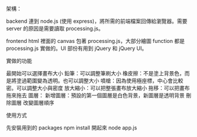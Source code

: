 架構：

  backend
  連到 node.js (使用 express)，將所需的前端檔案回傳給瀏覽器。需要 server 的原因是需要讀取 processing.js。

  frontend
  html 裡面的 canvas 包著 processing.js，大部分繪圖 function 都是 processing.js 實做的。UI 部份有用到 jQuery 和 jQuery UI。

實做的功能

  最開始可以選擇畫布大小
  鉛筆：可以調整筆刷大小
  橡皮擦：不是塗上背景色，而是將塗過範圍變為透明。也可以調整大小
  噴槍：因為使用極座標，中心會比較密。可以調整大小與密度
  放大縮小：可以把整張畫布放大縮小
  拖移：可以把畫布拖來拖去
  圖層：
    新增圖層：預設的第一個圖層是白色背景，新圖層是透明背景
    刪除圖層
    改變圖層順序

使用方式

  先安裝用到的 packages
  npm install
  開起來
  node app.js